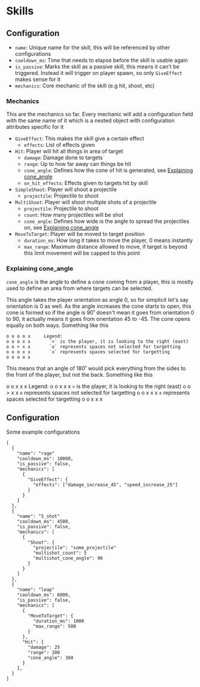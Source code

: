 # Skills

## Configuration

- `name`: Unique name for the skill, this will be referenced by other configurations
- `cooldown_ms`: Time that needs to elapse before the skill is usable again
- `is_passive`: Marks the skill as a passive skill, this means it can't be triggered. Instead it will trigger on player spawn, so only `GiveEffect` makes sense for it
- `mechanics`: Core mechanic of the skill (e.g hit, shoot, etc)

### Mechanics

This are the mechanics so far. Every mechanic will add a configuration field with the same name of it which is a nested object with configuration attributes specific for it

- `GiveEffect`: This makes the skill give a certain effect
  * `effects`: List of effects given
- `Hit`: Player will hit all things in area of target
  * `damage`: Damage done to targets
  * `range`: Up to how far away can things be hit
  * `cone_angle`: Defines how the cone of hit is generated, see [Explaining cone_angle](#explaining-cone_angle)
  * `on_hit_effects`: Effects given to targets hit by skill
- `SimpleShoot`: Player will shoot a projectile
  * `projectile`: Projectile to shoot
- `MultiShoot`: Player will shoot multiple shots of a projectile
  * `projectile`: Projectile to shoot
  * `count`: How many projectiles will be shot
  * `cone_angle`: Defines how wide is the angle to spread the projectiles on, see [Explaining cone_angle](#explaining-cone_angle)
- `MoveToTarget`: Player will be moved to target position
  * `duration_ms`: How long it takes to move the player, 0 means instantly
  * `max_range`: Maximum distance allowed to move, if target is beyond this limit movement will be capped to this point

### Explaining cone_angle

`cone_angle` is the angle to define a cone coming from a player, this is mostly used to define an area from where targets can be selected.

This angle takes the player orientation as angle 0, so for simplicit let's say orientation is 0 as well. As the angle increases the cone starts to open, this cone is formed so if the angle is 90˚ doesn't mean it goes from orientation 0 to 90, it actually means it goes from orientation 45 to -45. The cone opens equally on both ways. Something like this

```
o o o o x     Legend:
o o o x x       `>` is the player, it is looking to the right (east)
o o > x x       `o` represents spaces not selected for targetting
o o o x x       `x` represents spaces selected for targetting
o o o o x
```

This means that an angle of 180˚ would pick everything from the sides to the front of the player, but not the back. Something like this

o o x x x     Legend:
o o x x x       `>` is the player, it is looking to the right (east)
o o > x x       `o` represents spaces not selected for targetting
o o x x x       `x` represents spaces selected for targetting
o o x x x

## Configuration

Some example configurations

```
[
  {
    "name": "rage"
    "cooldown_ms": 10000,
    "is_passive": false,
    "mechanics": [
      {
        "GiveEffect": {
          "effects": ["damage_increase_45", "speed_increase_25"]
        }
      }
    ]
  },
  {
    "name": "5_shot"
    "cooldown_ms": 4500,
    "is_passive": false,
    "mechanics": [
      {
        "Shoot": {
          "projectile": "some_projectile"
          "multishot_count": 5
          "multishot_cone_angle": 90
        }
      }
    ]
  },
  {
    "name": "leap"
    "cooldown_ms": 6000,
    "is_passive": false,
    "mechanics": [
      {
        "MoveToTarget": {
          "duration_ms": 1000
          "max_range": 500
        }
      },
      "Hit": {
        "damage": 25
        "range": 100
        "cone_angle": 360
      }
    ],
  }
]
```
